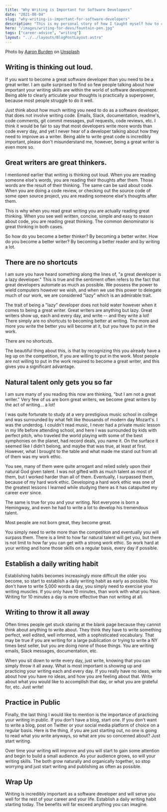 ```yaml
---
title: "Why Writing is Important for Software Developers"
date: "2021-08-04"
slug: "why-writing-is-important-for-software-developers"
description: "This is my personal story of how I taught myself how to code and got hired as a junior developer in 5 months."
hero: "/images/writing-for-devs/fountain-pen.jpg"
tags: ["career-advice", "writing"]
layout: "../../layouts/BlogPostLayout.astro"
---
```


Photo by <a href="https://unsplash.com/@aaronburden?utm_source=unsplash&utm_medium=referral&utm_content=creditCopyText" target="_blank">Aaron Burden</a> on <a href="https://unsplash.com/s/photos/writing?utm_source=unsplash&utm_medium=referral&utm_content=creditCopyText" target="_blank">Unsplash</a>

## Writing is thinking out loud.

If you want to become a great software developer than you need to be a great writer. I am quite surprised to find so few people talking about how important your writing skills are within the world of software development. Being able to clearly articulate your thoughts is practically a superpower, because most people struggle to do it well.

Just think about how much writing you need to do as a software developer, that does not involve writing code. Emails, Slack, documentation, readme's, code comments, git commit messages, pull requests, code reviews, etc. I think it would be fair to say that most developers write more words than code every day, and yet I never hear of a developer talking about how they need to improve as a writer. Being able to write great code is incredibly important, please don't misunderstand me, however, being a great writer is even more so.

## Great writers are great thinkers.

I mentioned earlier that writing is thinking out loud. When you are reading someone else's words, you are reading their thoughts after them. Those words are the result of their thinking. The same can be said about code. When you are doing a code review, or checking out the source code of some open source project, you are reading someone else's thoughts after them.

This is why when you read great writing you are actually reading great thinking. When you see well written, concise, simple and easy to reason about code, you are reading great thinking. The common denominator is great thinking in both cases.

So how do you become a better thinker? By becoming a better writer. How do you become a better writer? By becoming a better reader and by writing a lot.

## There are no shortcuts

I am sure you have heard something along the lines of, "a great developer is a lazy developer." This is true and the sentiment often refers to the fact that great developers automate as much as possible. We possess the power to wield computers however we wish, and when we use this power to delegate much of our work, we are considered "lazy" which is an admirable trait.

The trait of being a "lazy" developer does not hold water however when it comes to being a great writer. Great writers are anything but lazy. Great writers show up, each and every day, and write -- and they write a lot! There simply are no shortcuts to becoming better at writing. The more and more you write the better you will become at it, but you have to put in the work.

There are no shortcuts.

The beautiful thing about this, is that by recognizing this you already have a leg up on the competition, if you are willing to put in the work. Most people are not willing to put in the work required to become a great writer, and this gives you a significant advantage.

## Natural talent only gets you so far

I am sure many of you reading this now are thinking, "but I am not a great writer." Very few of us are born great writers, we become great writers by the act of writing... a lot!

I was quite fortunate to study at a very prestigious music school in college and was surrounded by what felt like thousands of modern day Mozart's. I was the underdog. I couldn't read music, I never had a private music lesson in my life before attending school, and here I was surrounded by kids with perfect pitch, who traveled the world playing with some of the best symphonies on the planet, had record deals, you name it. On the surface it seemed like I didn't belong, and maybe that was true, at least at first. However, what I brought to the table and what made me stand out from all of them was my work ethic.

You see, many of them were quite arrogant and relied solely upon their natural God given talent. I was not gifted with as much talent as most of them, but I worked harder than all of them. Eventually, I surpassed them, because of my hard work ethic. Developing a hard work ethic was one of the greatest lessons I learned while studying there as it has catapulted my career ever since.

The same is true for you and your writing. Not everyone is born a Hemingway, and even he had to write a lot to develop his tremendous talent.

Most people are not born great, they become great.

You simply need to write more than the competition and eventually you will surpass them. There is a limit to how far natural talent will get you, but there is not limit to how far you can get with a strong work ethic. So work hard at your writing and hone those skills on a regular basis, every day if possible.

## Establish a daily writing habit

Establishing habits becomes increasingly more difficult the older you become, so start to establish a daily writing habit as early as possible. You don't have to write 5,000 words a day, you simply need to exercise your writing muscles. If you only have 10 minutes, than work with what you have. Writing for 10 minutes a day is more effective than not writing at all.

## Writing to throw it all away

Often times people get stuck staring at the blank page because they cannot think about anything to write about. They think they have to write something perfect, well edited, well informed, with a sophisticated vocabulary. That may be true if you are writing for a large publication or trying to write a NY times best seller, but you are doing none of those things. You are writing emails, Slack messages, documentation, etc.

When you sit down to write every day, just write, knowing that you can simply throw it all away. What is most important is showing up and practicing your writing each and every day. If you really have no ideas, write about how you have no ideas, and how you are feeling about that. Write about what you would like to accomplish that day, or what you are grateful for, etc. Just write!

## Practice in Public

Finally, the last thing I would like to mention is the importance of practicing your writing in public. If you don't have a blog, start one. If you don't want to write a blog, post on Twitter or your social media platform of choice on a regular basis. Here is the thing, if you are just starting out, no one is going to read what you write anyways, so what are you so concerned about? Just start writing.

Over time your writing will improve and you will start to gain some attention and begin to build a small audience. As your audience grows, so will your writing skills. The both grow naturally and organically together, so stop worrying and just start writing and publishing as often as possible.

## Wrap Up

Writing is incredibly important as a software developer and will serve you well for the rest of your career and your life. Establish a daily writing habit starting today. The benefits will far exceed anything you can imagine.
